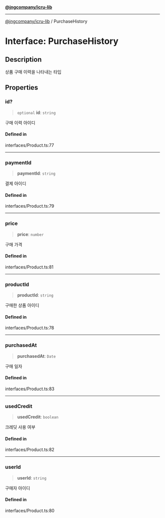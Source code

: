 [**@jngcompany/icru-lib**](../README.md)

***

[@jngcompany/icru-lib](../globals.md) / PurchaseHistory

# Interface: PurchaseHistory

## Description

상품 구매 이력을 나타내는 타입

## Properties

### id?

> `optional` **id**: `string`

구매 이력 아이디

#### Defined in

interfaces/Product.ts:77

***

### paymentId

> **paymentId**: `string`

결제 아이디

#### Defined in

interfaces/Product.ts:79

***

### price

> **price**: `number`

구매 가격

#### Defined in

interfaces/Product.ts:81

***

### productId

> **productId**: `string`

구매한 상품 아이디

#### Defined in

interfaces/Product.ts:78

***

### purchasedAt

> **purchasedAt**: `Date`

구매 일자

#### Defined in

interfaces/Product.ts:83

***

### usedCredit

> **usedCredit**: `boolean`

크레딧 사용 여부

#### Defined in

interfaces/Product.ts:82

***

### userId

> **userId**: `string`

구매자 아이디

#### Defined in

interfaces/Product.ts:80
